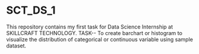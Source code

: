 # SCT_DS_1
This repository contains my first task for Data Science Internship at SKILLCRAFT TECHNOLOGY.
TASK--
To create barchart or histogram to visualize the distribution of categorical or continuous variable using sample dataset.
